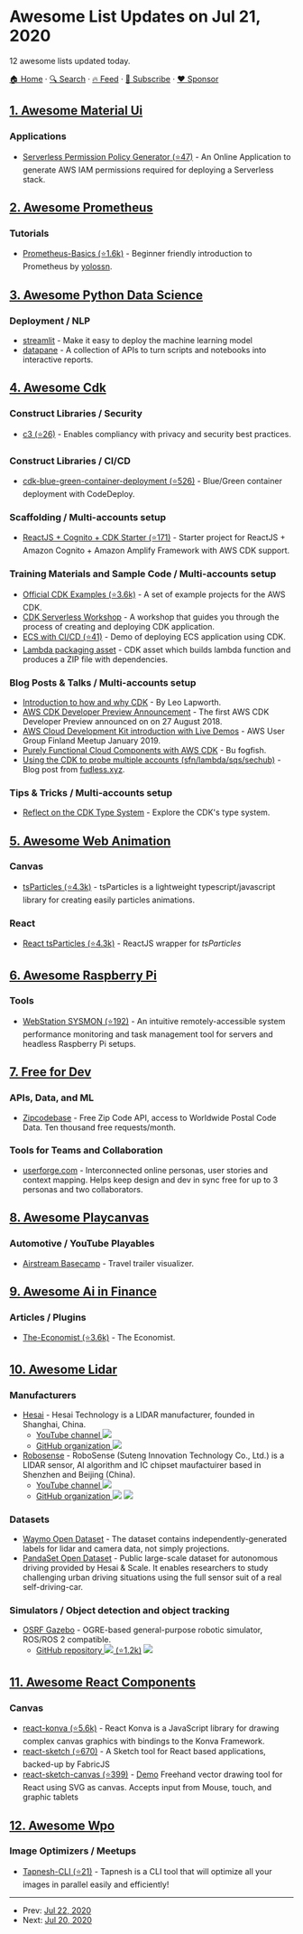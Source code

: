 # Awesome List Updates on Jul 21, 2020

12 awesome lists updated today.

[🏠 Home](/README.md) · [🔍 Search](https://www.trackawesomelist.com/search/) · [🔥 Feed](https://www.trackawesomelist.com/rss.xml) · [📮 Subscribe](https://trackawesomelist.us17.list-manage.com/subscribe?u=d2f0117aa829c83a63ec63c2f&id=36a103854c) · [❤️  Sponsor](https://github.com/sponsors/theowenyoung)



## [1. Awesome Material Ui](/content/nadunindunil/awesome-material-ui/README.md)

### Applications

*   [Serverless Permission Policy Generator (⭐47)](https://github.com/Open-SL/serverless-permission-generator) - An Online Application to generate AWS IAM permissions required for deploying a Serverless stack.

## [2. Awesome Prometheus](/content/roaldnefs/awesome-prometheus/README.md)

### Tutorials

*   [Prometheus-Basics (⭐1.6k)](https://github.com/yolossn/Prometheus-Basics) - Beginner friendly introduction to Prometheus by [yolossn](https://github.com/yolossn).

## [3. Awesome Python Data Science](/content/krzjoa/awesome-python-data-science/README.md)

### Deployment / NLP

*   [streamlit](https://www.streamlit.io/) - Make it easy to deploy the machine learning model
*   [datapane](https://datapane.com/) - A collection of APIs to turn scripts and notebooks into interactive reports.

## [4. Awesome Cdk](/content/kalaiser/awesome-cdk/README.md)

### Construct Libraries / Security

*   [c3 (⭐26)](https://github.com/SSHcom/c3) - Enables compliancy with privacy and security best practices.

### Construct Libraries / CI/CD

*   [cdk-blue-green-container-deployment (⭐526)](https://github.com/cloudcomponents/cdk-constructs/tree/master/packages/cdk-blue-green-container-deployment) - Blue/Green container deployment with CodeDeploy.

### Scaffolding / Multi-accounts setup

*   [ReactJS + Cognito + CDK Starter (⭐171)](https://github.com/vbudilov/reactjs-cognito-starter) - Starter project for ReactJS + Amazon Cognito + Amazon Amplify Framework with AWS CDK support.

### Training Materials and Sample Code / Multi-accounts setup

*   [Official CDK Examples (⭐3.6k)](https://github.com/aws-samples/aws-cdk-examples) - A set of example projects for the AWS CDK.
*   [CDK Serverless Workshop](https://cdkworkshop.com/) - A workshop that guides you through the process of creating and deploying CDK application.
*   [ECS with CI/CD (⭐41)](https://github.com/rix0rrr/cdk-ecs-demo) - Demo of deploying ECS application using CDK.
*   [Lambda packaging asset](https://gitlab.com/josef.stach/aws-cdk-lambda-asset) - CDK asset which builds lambda function and produces a ZIP file with dependencies.

### Blog Posts & Talks / Multi-accounts setup

*   [Introduction to how and why CDK](https://www.slideshare.net/ranguard/aws-cdk-introduction-191140240) - By Leo Lapworth.
*   [AWS CDK Developer Preview Announcement](https://aws.amazon.com/blogs/developer/aws-cdk-developer-preview/) - The first AWS CDK Developer Preview announced on on 27 August 2018.
*   [AWS Cloud Development Kit introduction with Live Demos](https://youtu.be/IIiIoMGTJec) - AWS User Group Finland Meetup January 2019.
*   [Purely Functional Cloud Components with AWS CDK](https://i.am.fog.fish/2019/08/23/purely-functional-cloud-with-aws-cdk.html) - Bu fogfish.
*   [Using the CDK to probe multiple accounts (sfn/lambda/sqs/sechub)](https://fudless.xyz/aws/seedecay/) - Blog post from [fudless.xyz](https://fudless.xyz).

### Tips & Tricks / Multi-accounts setup

*   [Reflect on the CDK Type System](https://gist.github.com/eladb/68a009cf9c953b04a637bac5c40afdbc) - Explore the CDK's type system.

## [5. Awesome Web Animation](/content/sergey-pimenov/awesome-web-animation/README.md)

### Canvas

*   [tsParticles (⭐4.3k)](https://github.com/matteobruni/tsparticles/) - tsParticles is a lightweight typescript/javascript library for creating easily particles animations.

### React

*   [React tsParticles (⭐4.3k)](https://github.com/matteobruni/tsparticles/blob/master/components/react/README.md) - ReactJS wrapper for *tsParticles*

## [6. Awesome Raspberry Pi](/content/thibmaek/awesome-raspberry-pi/README.md)

### Tools

*   [WebStation SYSMON (⭐192)](https://github.com/t0xic0der/sysmon) - An intuitive remotely-accessible system performance monitoring and task management tool for servers  and headless Raspberry Pi setups.

## [7. Free for Dev](/content/ripienaar/free-for-dev/README.md)

### APIs, Data, and ML

*   [Zipcodebase](https://zipcodebase.com) - Free Zip Code API, access to Worldwide Postal Code Data. Ten thousand free requests/month.

### Tools for Teams and Collaboration

*   [userforge.com](https://userforge.com/) - Interconnected online personas, user stories and context mapping.  Helps keep design and dev in sync free for up to 3 personas and two collaborators.

## [8. Awesome Playcanvas](/content/playcanvas/awesome-playcanvas/README.md)

### Automotive / YouTube Playables

*   [Airstream Basecamp](https://www.airstream.com/travel-trailers/airstream-basecamp-3d-experience/) - Travel trailer visualizer.

## [9. Awesome Ai in Finance](/content/georgezouq/awesome-ai-in-finance/README.md)

### Articles / Plugins

*   [The-Economist (⭐3.6k)](https://github.com/nailperry-zd/The-Economist) - The Economist.

## [10. Awesome Lidar](/content/szenergy/awesome-lidar/README.md)

### Manufacturers

*   [Hesai](https://www.hesaitech.com/) - Hesai Technology is a LIDAR manufacturer, founded in Shanghai, China.
    *   [YouTube channel ![](https://img.shields.io/badge/youtube-red?style=flat-square\&logo=youtube)](https://www.youtube.com/channel/UCG2_ffm6sdMsK-FX8yOLNYQ/videos)
    *   [GitHub organization ![](https://img.shields.io/badge/github-black?style=flat-square\&logo=github)](https://github.com/HesaiTechnology)
*   [Robosense](http://www.robosense.ai/) - RoboSense (Suteng Innovation Technology Co., Ltd.) is a LIDAR sensor, AI algorithm and IC chipset maufactuirer based in Shenzhen and Beijing (China).
    *   [YouTube channel ![](https://img.shields.io/badge/youtube-red?style=flat-square\&logo=youtube)](https://www.youtube.com/channel/UCYCK8j678N6d_ayWE_8F3rQ)
    *   [GitHub organization ![](https://img.shields.io/badge/github-black?style=flat-square\&logo=github)](https://github.com/RoboSense-LiDAR) ![](https://img.shields.io/badge/ROS-2-34aec5?style=flat-square\&logo=ros)

### Datasets

*   [Waymo Open Dataset](https://waymo.com/open/) - The dataset contains independently-generated labels for lidar and camera data, not simply projections.
*   [PandaSet Open Dataset](https://scale.com/open-datasets/pandaset) - Public large-scale dataset for autonomous driving provided by Hesai & Scale. It enables researchers to study challenging urban driving situations using the full sensor suit of a real self-driving-car.

### Simulators / Object detection and object tracking

*   [OSRF Gazebo](http://gazebosim.org/) - OGRE-based general-purpose robotic simulator, ROS/ROS 2 compatible.
    *   [GitHub repository ![](https://img.shields.io/badge/github-black?style=flat-square\&logo=github) (⭐1.2k)](https://github.com/osrf/gazebo) ![](https://img.shields.io/badge/ROS-2-34aec5?style=flat-square\&logo=ros)

## [11. Awesome React Components](/content/brillout/awesome-react-components/README.md)

### Canvas

*   [react-konva (⭐5.6k)](https://github.com/konvajs/react-konva) - React Konva is a JavaScript library for drawing complex canvas graphics with bindings to the Konva Framework.
*   [react-sketch (⭐670)](https://github.com/tbolis/react-sketch) - A Sketch tool for React based applications, backed-up by FabricJS
*   [react-sketch-canvas (⭐399)](https://github.com/vinothpandian/react-sketch-canvas) - [Demo](https://vinoth.info/react-sketch-canvas/?path=/story/*) Freehand vector drawing tool for React using SVG as canvas. Accepts input from Mouse, touch, and graphic tablets

## [12. Awesome Wpo](/content/davidsonfellipe/awesome-wpo/README.md)

### Image Optimizers / Meetups

*   [Tapnesh-CLI (⭐21)](https://github.com/JafarAkhondali/Tapnesh) - Tapnesh is a CLI tool that will optimize all your images in parallel easily and efficiently!

---

- Prev: [Jul 22, 2020](/content/2020/07/22/README.md)
- Next: [Jul 20, 2020](/content/2020/07/20/README.md)